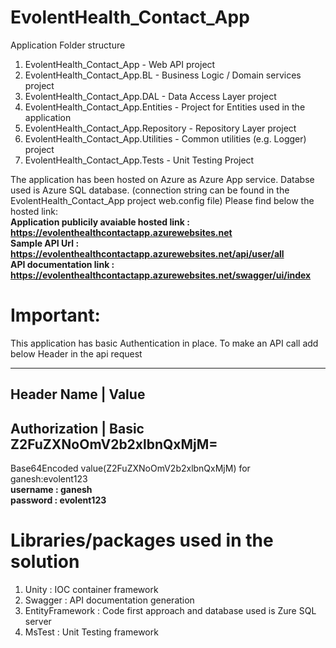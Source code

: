 # EvolentHealth_Contact_App
Application Folder structure
1. EvolentHealth_Contact_App 		-	Web API project
2. EvolentHealth_Contact_App.BL	-   Business Logic / Domain services project
3. EvolentHealth_Contact_App.DAL		- Data Access Layer project 
4. EvolentHealth_Contact_App.Entities	- Project for Entities used in the application
5. EvolentHealth_Contact_App.Repository - Repository Layer project
6. EvolentHealth_Contact_App.Utilities  - Common utilities (e.g. Logger) project
7. EvolentHealth_Contact_App.Tests		- Unit Testing Project

The application has been hosted on Azure as Azure App service. Databse used is Azure SQL database. (connection string can be found in the EvolentHealth_Contact_App project web.config file)
Please find below the hosted link: <br />
<b> Application publicily avaiable hosted link : https://evolenthealthcontactapp.azurewebsites.net </b> <br/>
<b> Sample API Url : https://evolenthealthcontactapp.azurewebsites.net/api/user/all </b> <br/>
<b> API documentation link : https://evolenthealthcontactapp.azurewebsites.net/swagger/ui/index </b> <br/>

# Important:
This application has basic Authentication in place. To make an API call add below Header in the api request

---------------------------------------------------
Header Name  	| 	Value
---------------------------------------------------
Authorization	|	Basic Z2FuZXNoOmV2b2xlbnQxMjM=
---------------------------------------------------
Base64Encoded value(Z2FuZXNoOmV2b2xlbnQxMjM) for ganesh:evolent123 <br />
<b>username : ganesh </b> <br />
<b>password : evolent123 </b> <br />

# Libraries/packages used in the solution
1. Unity : IOC container framework
2. Swagger : API documentation generation
3. EntityFramework : Code first approach and database used is Zure SQL server
4. MsTest : Unit Testing framework


